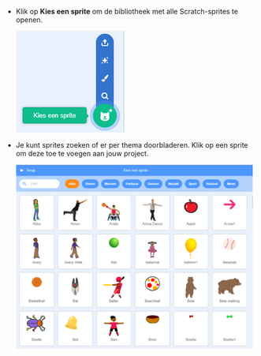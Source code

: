 + Klik op **Kies een sprite** om de bibliotheek met alle Scratch-sprites te openen.
    
    ![screenshot](images/sprite-library.png)

+ Je kunt sprites zoeken of er per thema doorbladeren. Klik op een sprite om deze toe te voegen aan jouw project.
    
    ![screenshot](images/sprite-choose.png)